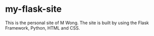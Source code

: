 # my-flask-site
This is the personal site of M Wong. The site is built by using the Flask Framework, Python, HTML and CSS.
